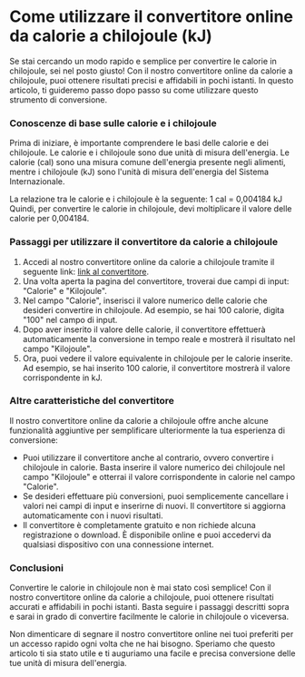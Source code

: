 Come utilizzare il convertitore online da calorie a chilojoule (kJ)
===================================================================

Se stai cercando un modo rapido e semplice per convertire le calorie in chilojoule, sei nel posto giusto! Con il nostro convertitore online da calorie a chilojoule, puoi ottenere risultati precisi e affidabili in pochi istanti. In questo articolo, ti guideremo passo dopo passo su come utilizzare questo strumento di conversione.

### Conoscenze di base sulle calorie e i chilojoule

Prima di iniziare, è importante comprendere le basi delle calorie e dei chilojoule. Le calorie e i chilojoule sono due unità di misura dell'energia. Le calorie (cal) sono una misura comune dell'energia presente negli alimenti, mentre i chilojoule (kJ) sono l'unità di misura dell'energia del Sistema Internazionale.

La relazione tra le calorie e i chilojoule è la seguente: 1 cal = 0,004184 kJ Quindi, per convertire le calorie in chilojoule, devi moltiplicare il valore delle calorie per 0,004184.

### Passaggi per utilizzare il convertitore da calorie a chilojoule

1. Accedi al nostro convertitore online da calorie a chilojoule tramite il seguente link: [link al convertitore](https://www.onlinecalculatorsfree.com/it/convert/calories-to-kilojoules.html).
2. Una volta aperta la pagina del convertitore, troverai due campi di input: "Calorie" e "Kilojoule".
3. Nel campo "Calorie", inserisci il valore numerico delle calorie che desideri convertire in chilojoule. Ad esempio, se hai 100 calorie, digita "100" nel campo di input.
4. Dopo aver inserito il valore delle calorie, il convertitore effettuerà automaticamente la conversione in tempo reale e mostrerà il risultato nel campo "Kilojoule".
5. Ora, puoi vedere il valore equivalente in chilojoule per le calorie inserite. Ad esempio, se hai inserito 100 calorie, il convertitore mostrerà il valore corrispondente in kJ.

### Altre caratteristiche del convertitore

Il nostro convertitore online da calorie a chilojoule offre anche alcune funzionalità aggiuntive per semplificare ulteriormente la tua esperienza di conversione:

- Puoi utilizzare il convertitore anche al contrario, ovvero convertire i chilojoule in calorie. Basta inserire il valore numerico dei chilojoule nel campo "Kilojoule" e otterrai il valore corrispondente in calorie nel campo "Calorie".
- Se desideri effettuare più conversioni, puoi semplicemente cancellare i valori nei campi di input e inserirne di nuovi. Il convertitore si aggiorna automaticamente con i nuovi risultati.
- Il convertitore è completamente gratuito e non richiede alcuna registrazione o download. È disponibile online e puoi accedervi da qualsiasi dispositivo con una connessione internet.

### Conclusioni

Convertire le calorie in chilojoule non è mai stato così semplice! Con il nostro convertitore online da calorie a chilojoule, puoi ottenere risultati accurati e affidabili in pochi istanti. Basta seguire i passaggi descritti sopra e sarai in grado di convertire facilmente le calorie in chilojoule o viceversa.

Non dimenticare di segnare il nostro convertitore online nei tuoi preferiti per un accesso rapido ogni volta che ne hai bisogno. Speriamo che questo articolo ti sia stato utile e ti auguriamo una facile e precisa conversione delle tue unità di misura dell'energia.